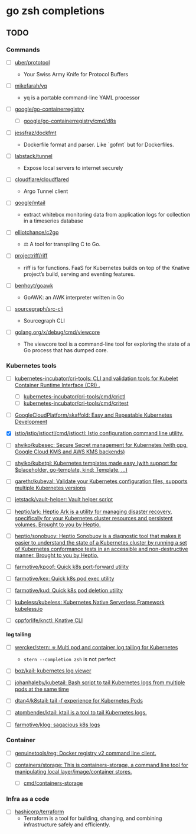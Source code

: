 # go zsh completions

## TODO

### Commands

- [ ] [uber/prototool](https://github.com/uber/prototool)
  - Your Swiss Army Knife for Protocol Buffers

- [ ] [mikefarah/yq](https://github.com/mikefarah/yq)
  - yq is a portable command-line YAML processor

- [ ] [google/go-containerregistry](https://github.com/google/go-containerregistry)
  - [ ] [google/go-containerregistry/cmd/d8s](https://github.com/google/go-containerregistry/tree/master/cmd/d8s)

- [ ] [jessfraz/dockfmt](https://github.com/jessfraz/dockfmt)
  - Dockerfile format and parser. Like \`gofmt\` but for Dockerfiles.

- [ ] [labstack/tunnel](https://github.com/labstack/tunnel)
  - Expose local servers to internet securely

- [ ] [cloudflare/cloudflared](https://github.com/cloudflare/cloudflared)
  - Argo Tunnel client

- [ ] [google/mtail](https://github.com/google/mtail)
  - extract whitebox monitoring data from application logs for collection in a timeseries database

- [ ] [elliotchance/c2go](https://github.com/elliotchance/c2go)
  - ⚖️ A tool for transpiling C to Go.

- [ ] [projectriff/riff](https://github.com/projectriff/riff)
  - riff is for functions. FaaS for Kubernetes builds on top of the Knative project’s build, serving and eventing features.

- [ ] [benhoyt/goawk](https://github.com/benhoyt/goawk)
  - GoAWK: an AWK interpreter written in Go

- [ ] [sourcegraph/src-cli](https://github.com/sourcegraph/src-cli)
  - Sourcegraph CLI

- [ ] [golang.org/x/debug/cmd/viewcore](https://github.com/golang/debug/tree/master/cmd/viewcore)
  - The viewcore tool is a command-line tool for exploring the state of a Go process that has dumped core.

### Kubernetes tools

- [ ] [kubernetes-incubator/cri-tools: CLI and validation tools for Kubelet Container Runtime Interface (CRI) .](https://github.com/kubernetes-incubator/cri-tools)
  - [ ] [kubernetes-incubator/cri-tools/cmd/crictl](https://github.com/kubernetes-incubator/cri-tools/tree/master/cmd/crictl)
  - [ ] [kubernetes-incubator/cri-tools/cmd/critest](https://github.com/kubernetes-incubator/cri-tools/tree/master/cmd/critest)

- [ ] [GoogleCloudPlatform/skaffold: Easy and Repeatable Kubernetes Development](https://github.com/GoogleCloudPlatform/skaffold)

- [x] [istio/istio/istioctl/cmd/istioctl: Istio configuration command line utility.](https://github.com/istio/istio/tree/master/istioctl/cmd/istioctl)

- [ ] [shyiko/kubesec: Secure Secret management for Kubernetes (with gpg, Google Cloud KMS and AWS KMS backends)](https://github.com/shyiko/kubesec)

- [ ] [shyiko/kubetpl: Kubernetes templates made easy (with support for $placeholder, go-template, kind: Template, ...)](https://github.com/shyiko/kubetpl)

- [ ] [garethr/kubeval: Validate your Kubernetes configuration files, supports multiple Kubernetes versions](https://github.com/garethr/kubeval)

- [ ] [jetstack/vault-helper: Vault helper script](https://github.com/jetstack/vault-helper)

- [ ] [heptio/ark: Heptio Ark is a utility for managing disaster recovery, specifically for your Kubernetes cluster resources and persistent volumes. Brought to you by Heptio.](https://github.com/heptio/ark/blob/master/cmd/ark)

- [ ] [heptio/sonobuoy: Heptio Sonobuoy is a diagnostic tool that makes it easier to understand the state of a Kubernetes cluster by running a set of Kubernetes conformance tests in an accessible and non-destructive manner. Brought to you by Heptio.](https://github.com/heptio/sonobuoy)

- [ ] [farmotive/kpoof: Quick k8s port-forward utility](https://github.com/farmotive/kpoof)

- [ ] [farmotive/kex: Quick k8s pod exec utility](https://github.com/farmotive/kex)

- [ ] [farmotive/kud: Quick k8s pod deletion utility](https://github.com/farmotive/kud)

- [ ] [kubeless/kubeless: Kubernetes Native Serverless Framework kubeless.io](https://github.com/kubeless/kubeless)

- [ ] [cppforlife/knctl: Knative CLI](https://github.com/cppforlife/knctl)

#### log tailing

- [ ] [wercker/stern: ⎈ Multi pod and container log tailing for Kubernetes](https://github.com/wercker/stern)
  - `stern --completion zsh` is not perfect

- [ ] [boz/kail: kubernetes log viewer](https://github.com/boz/kail)

- [ ] [johanhaleby/kubetail: Bash script to tail Kubernetes logs from multiple pods at the same time](https://github.com/johanhaleby/kubetail)

- [ ] [dtan4/k8stail: tail -f experience for Kubernetes Pods](https://github.com/dtan4/k8stail)

- [ ] [atombender/ktail: ktail is a tool to tail Kubernetes logs.](https://github.com/atombender/ktail)

- [ ] [farmotive/klog: sagacious k8s logs](https://github.com/farmotive/klog)

### Container

- [ ] [genuinetools/reg: Docker registry v2 command line client.](https://github.com/genuinetools/reg)

- [ ] [containers/storage: This is containers-storage, a command line tool for manipulating local layer/image/container stores.](https://github.com/containers/storage)
  - [ ] [cmd/containers-storage](https://github.com/containers/storage/tree/master/cmd/containers-storage)

### Infra as a code

- [ ] [hashicorp/terraform](https://github.com/hashicorp/terraform)
  - Terraform is a tool for building, changing, and combining infrastructure safely and efficiently.
